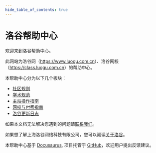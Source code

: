 ```yaml
---
hide_table_of_contents: true
---
```


# 洛谷帮助中心

欢迎来到洛谷帮助中心。

此网站为洛谷网（<https://www.luogu.com.cn>）、洛谷网校（<https://class.luogu.com.cn>）的帮助中心。

本帮助中心分为以下几个板块：
- [社区规则](/rules/community)
- [学术规范](/rules/academic)
- [主站操作指南](/manual/luogu)
- [网校与付费指南](/manual/class)
- [洛谷更新日志](/ReleaseNotes)

如果本文档无法解决您遇到的问题请[联系我们](/contact-us)。

如果想了解上海洛谷网络科技有限公司，您可以阅读[关于洛谷](/about-us)。

本帮助中心基于 [Docusaurus](https://docusaurus.io/), 项目托管于 [GitHub](https://github.com/luogu-dev/docs)，欢迎用户提出反馈建议。
